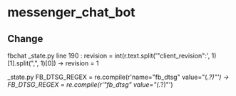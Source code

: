 # messenger_chat_bot

## Change 
fbchat _state.py line 190 : revision = int(r.text.split('"client_revision":', 1)[1].split(",", 1)[0]) -> revision = 1

_state.py FB_DTSG_REGEX = re.compile(r'name="fb_dtsg" value="(.*?)"') -> FB_DTSG_REGEX = re.compile(r'"fb_dtsg" value="(.*?)"')

